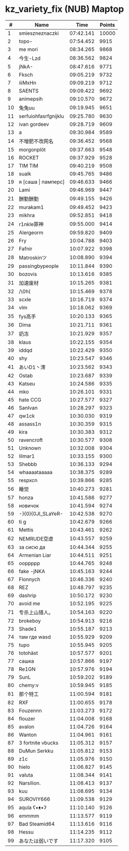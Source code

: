 # kz_variety_fix (NUB) Maptop

|  # | Name | Time | Points |
|-------------- | -------------- | -------------- | -------------- | 
| 1 | smieszneznaczki | 07:42.141 | 10000 | 
| 2 | topo- | 07:54.452 | 9915 | 
| 3 | me mori | 08:34.265 | 9868 | 
| 4 | 今生-Lzd | 08:36.562 | 9824 | 
| 5 | jNkA- | 08:47.616 | 9771 | 
| 6 | Fksch | 09:05.219 | 9732 | 
| 7 | iiiMxHn | 09:09.219 | 9712 | 
| 8 | SAENTS | 09:09.422 | 9692 | 
| 9 | animepsih | 09:10.570 | 9672 | 
| 10 | 兔兔uu | 09:19.945 | 9651 | 
| 11 | serfuiohfasrfgnijklu | 09:25.780 | 9630 | 
| 12 | ivan gordeev | 09:28.719 | 9609 | 
| 13 | a | 09:30.984 | 9589 | 
| 14 | 不增肥不改网名 | 09:36.452 | 9568 | 
| 15 | morgonplöt | 09:37.663 | 9548 | 
| 16 | ROCKET | 09:37.929 | 9528 | 
| 17 | TIM TIM | 09:40.219 | 9508 | 
| 18 | sualk | 09:45.765 | 9486 | 
| 19 | я [саша \| памперс] | 09:46.633 | 9466 | 
| 20 | Lami | 09:46.969 | 9447 | 
| 21 | 酬勤酬勤 | 09:49.155 | 9426 | 
| 22 | murakam1 | 09:49.452 | 9423 | 
| 23 | mikhra | 09:52.851 | 9418 | 
| 24 | r1nkle罪神 | 09:55.000 | 9414 | 
| 25 | Alergeorm | 09:59.820 | 9409 | 
| 26 | Fry | 10:04.788 | 9403 | 
| 27 | Fafnir | 10:07.922 | 9398 | 
| 28 | Matroskinツ | 10:08.890 | 9394 | 
| 29 | passingbypeople | 10:11.844 | 9390 | 
| 30 | bozovis | 10:13.616 | 9385 | 
| 31 | 加速废材 | 10:15.265 | 9381 | 
| 32 | /\0h( | 10:15.469 | 9378 | 
| 33 | scxle | 10:16.719 | 9374 | 
| 34 | vlm | 10:18.062 | 9369 | 
| 35 | fys高手 | 10:20.133 | 9365 | 
| 36 | Dima | 10:21.711 | 9361 | 
| 37 | 奶冻 | 10:21.929 | 9357 | 
| 38 | klaus | 10:22.155 | 9354 | 
| 39 | iddqd | 10:22.429 | 9350 | 
| 40 | shy | 10:23.547 | 9346 | 
| 41 | あいD1丶澪 | 10:23.562 | 9343 | 
| 42 | Ostab | 10:23.687 | 9339 | 
| 43 | Katseu | 10:24.586 | 9335 | 
| 44 | mko | 10:26.101 | 9331 | 
| 45 | hate CCG | 10:27.577 | 9327 | 
| 46 | SanIvan | 10:28.297 | 9323 | 
| 47 | qw1ck | 10:30.030 | 9319 | 
| 48 | assass1n | 10:30.359 | 9315 | 
| 49 | kira | 10:30.383 | 9312 | 
| 50 | ravencroft | 10:30.577 | 9308 | 
| 51 | Unknown | 10:32.008 | 9304 | 
| 52 | lilmar1 | 10:33.155 | 9300 | 
| 53 | Shebbb | 10:36.133 | 9294 | 
| 54 | whaaaataaaaa | 10:38.375 | 9289 | 
| 55 | respxcn | 10:39.866 | 9285 | 
| 56 | 睡觉 | 10:40.273 | 9281 | 
| 57 | honza | 10:41.586 | 9277 | 
| 58 | новичок | 10:41.594 | 9274 | 
| 59 | -}{0}{0JI_SLaYeR- | 10:42.538 | 9270 | 
| 60 | ti g | 10:42.679 | 9266 | 
| 61 | Mettis | 10:43.461 | 9262 | 
| 62 | NEMRUDE空虚 | 10:43.557 | 9259 | 
| 63 | за сисю да | 10:44.344 | 9255 | 
| 64 | Armenian Liar | 10:44.511 | 9251 | 
| 65 | ooppppp | 10:44.765 | 9248 | 
| 66 | fake -jNKA | 10:45.163 | 9244 | 
| 67 | Flonnych | 10:46.336 | 9240 | 
| 68 | REZ | 10:48.797 | 9235 | 
| 69 | dashrip | 10:50.172 | 9230 | 
| 70 | avoid me | 10:52.195 | 9225 | 
| 71 | 专杀上山猎人。 | 10:54.163 | 9220 | 
| 72 | brokeboy | 10:54.913 | 9216 | 
| 73 | Shade1 | 10:55.187 | 9213 | 
| 74 | там где wasd | 10:55.929 | 9209 | 
| 75 | tupo | 10:55.945 | 9205 | 
| 76 | totohäst | 10:57.577 | 9201 | 
| 77 | сашка | 10:57.866 | 9197 | 
| 78 | Re1GN | 10:57.976 | 9194 | 
| 79 | SunL | 10:59.202 | 9189 | 
| 80 | chemy:v | 10:59.945 | 9185 | 
| 81 | 那个特工 | 11:00.594 | 9181 | 
| 82 | 󠁳⁧⁧  RXF | 11:00.655 | 9178 | 
| 83 | Fouzennn | 11:03.273 | 9172 | 
| 84 | flouzer | 11:04.008 | 9168 | 
| 85 | avalon | 11:04.726 | 9164 | 
| 86 | Wanton | 11:04.961 | 9161 | 
| 87 | 3 fortnite vbucks | 11:05.312 | 9157 | 
| 88 | DuMun Serkku | 11:05.812 | 9153 | 
| 89 | z1c | 11:05.976 | 9150 | 
| 90 | hielo | 11:06.827 | 9145 | 
| 91 | valuta | 11:08.344 | 9141 | 
| 92 | Narsilion. | 11:08.413 | 9137 | 
| 93 | kuu | 11:08.695 | 9134 | 
| 94 | SUROVIY666 | 11:09.538 | 9129 | 
| 95 | aqula ʕ•ᴥ•ʔ | 11:10.140 | 9126 | 
| 96 | emmmm | 11:13.577 | 9119 | 
| 97 | Bad Steamid64 | 11:13.616 | 9116 | 
| 98 | Hessu | 11:14.235 | 9112 | 
| 99 | あなたは弱いです | 11:17.320 | 9105 | 


